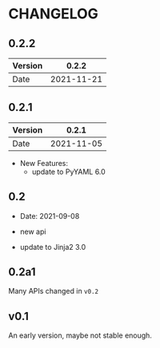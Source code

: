 # CHANGELOG

## 0.2.2

| Version | 0.2.2      |
| ------- | ---------- |
| Date    | 2021-11-21 |

## 0.2.1

| Version | 0.2.1      |
| ------- | ---------- |
| Date    | 2021-11-05 |

- New Features:
  - update to PyYAML 6.0

## 0.2

- Date: 2021-09-08

- new api
- update to Jinja2 3.0

## 0.2a1

Many APIs changed in `v0.2`

## v0.1

An early version, maybe not stable enough.
